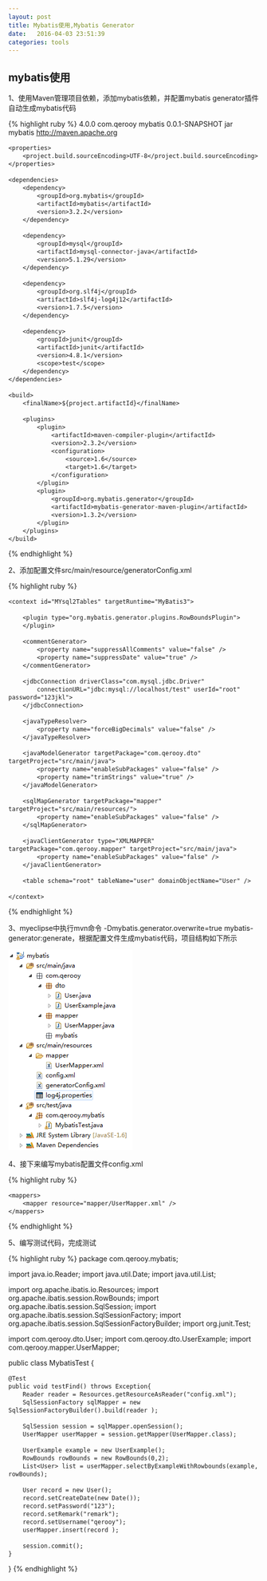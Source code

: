 ```yaml
---
layout: post
title: Mybatis使用,Mybatis Generator
date:   2016-04-03 23:51:39
categories: tools
---
```


## mybatis使用

1、使用Maven管理项目依赖，添加mybatis依赖，并配置mybatis generator插件自动生成mybatis代码 

{% highlight ruby %}
<project xmlns="http://maven.apache.org/POM/4.0.0" xmlns:xsi="http://www.w3.org/2001/XMLSchema-instance"
	xsi:schemaLocation="http://maven.apache.org/POM/4.0.0 http://maven.apache.org/xsd/maven-4.0.0.xsd">
	<modelVersion>4.0.0</modelVersion>
	<groupId>com.qerooy</groupId>
	<artifactId>mybatis</artifactId>
	<version>0.0.1-SNAPSHOT</version>
	<packaging>jar</packaging>
	<name>mybatis</name>
	<url>http://maven.apache.org</url>

	<properties>
		<project.build.sourceEncoding>UTF-8</project.build.sourceEncoding>
	</properties>

	<dependencies>
		<dependency>
			<groupId>org.mybatis</groupId>
			<artifactId>mybatis</artifactId>
			<version>3.2.2</version>
		</dependency>

		<dependency>
			<groupId>mysql</groupId>
			<artifactId>mysql-connector-java</artifactId>
			<version>5.1.29</version>
		</dependency>

		<dependency>
			<groupId>org.slf4j</groupId>
			<artifactId>slf4j-log4j12</artifactId>
			<version>1.7.5</version>
		</dependency>

		<dependency>
			<groupId>junit</groupId>
			<artifactId>junit</artifactId>
			<version>4.8.1</version>
			<scope>test</scope>
		</dependency>
	</dependencies>

	<build>
		<finalName>${project.artifactId}</finalName>

		<plugins>
			<plugin>
				<artifactId>maven-compiler-plugin</artifactId>
				<version>2.3.2</version>
				<configuration>
					<source>1.6</source>
					<target>1.6</target>
				</configuration>
			</plugin>
			<plugin>
				<groupId>org.mybatis.generator</groupId>
				<artifactId>mybatis-generator-maven-plugin</artifactId>
				<version>1.3.2</version>
			</plugin>
		</plugins>
	</build>
</project>
{% endhighlight %}

2、添加配置文件src/main/resource/generatorConfig.xml 


{% highlight ruby %}
<?xml version="1.0" encoding="UTF-8"?>
<!DOCTYPE generatorConfiguration
  PUBLIC "-//mybatis.org//DTD MyBatis Generator Configuration 1.0//EN"
  "http://mybatis.org/dtd/mybatis-generator-config_1_0.dtd">

<generatorConfiguration>
	<classPathEntry location="D:\.m2\repository\mysql\mysql-connector-java\5.1.29\mysql-connector-java-5.1.29.jar" />

	<context id="MYsql2Tables" targetRuntime="MyBatis3">

		<plugin type="org.mybatis.generator.plugins.RowBoundsPlugin">
		</plugin>
		
		<commentGenerator>
			<property name="suppressAllComments" value="false" />
			<property name="suppressDate" value="true" />
		</commentGenerator>

		<jdbcConnection driverClass="com.mysql.jdbc.Driver"
			connectionURL="jdbc:mysql://localhost/test" userId="root" password="123jkl">
		</jdbcConnection>

		<javaTypeResolver>
			<property name="forceBigDecimals" value="false" />
		</javaTypeResolver>

		<javaModelGenerator targetPackage="com.qerooy.dto" targetProject="src/main/java">
			<property name="enableSubPackages" value="false" />
			<property name="trimStrings" value="true" />
		</javaModelGenerator>

		<sqlMapGenerator targetPackage="mapper" targetProject="src/main/resources/">
			<property name="enableSubPackages" value="false" />
		</sqlMapGenerator>

		<javaClientGenerator type="XMLMAPPER" targetPackage="com.qerooy.mapper" targetProject="src/main/java">
			<property name="enableSubPackages" value="false" />
		</javaClientGenerator>

		<table schema="root" tableName="user" domainObjectName="User" />

	</context>
</generatorConfiguration>
{% endhighlight %}

3、myeclipse中执行mvn命令 -Dmybatis.generator.overwrite=true mybatis-generator:generate，根据配置文件生成mybatis代码，项目结构如下所示

![jekyll](/assets/06747a4c-7ae6-34e0-83a7-ba3be3c17f98.png)

4、接下来编写mybatis配置文件config.xml 

{% highlight ruby %}
<?xml version="1.0" encoding="UTF-8" ?>
<!DOCTYPE configuration PUBLIC "-//mybatis.org//DTD Config 3.0//EN"
    "http://mybatis.org/dtd/mybatis-3-config.dtd">
<configuration>
	<environments default="development">
		<environment id="development">
			<transactionManager type="JDBC" />
			<dataSource type="POOLED">
				<property name="driver" value="com.mysql.jdbc.Driver" />
				<property name="url" value="jdbc:mysql://localhost/test" />
				<property name="username" value="root" />
				<property name="password" value="123jkl" />
			</dataSource>
		</environment>
	</environments>
	
	<mappers>
		<mapper resource="mapper/UserMapper.xml" />
	</mappers>
</configuration>
{% endhighlight %}

5、编写测试代码，完成测试

{% highlight ruby %}
package com.qerooy.mybatis;

import java.io.Reader;
import java.util.Date;
import java.util.List;

import org.apache.ibatis.io.Resources;
import org.apache.ibatis.session.RowBounds;
import org.apache.ibatis.session.SqlSession;
import org.apache.ibatis.session.SqlSessionFactory;
import org.apache.ibatis.session.SqlSessionFactoryBuilder;
import org.junit.Test;

import com.qerooy.dto.User;
import com.qerooy.dto.UserExample;
import com.qerooy.mapper.UserMapper;

public class MybatisTest {
	
	@Test
	public void testFind() throws Exception{
		Reader reader = Resources.getResourceAsReader("config.xml");
		SqlSessionFactory sqlMapper = new SqlSessionFactoryBuilder().build(reader );
		
		SqlSession session = sqlMapper.openSession();
		UserMapper userMapper = session.getMapper(UserMapper.class);
		
		UserExample example = new UserExample();
		RowBounds rowBounds = new RowBounds(0,2);
		List<User> list = userMapper.selectByExampleWithRowbounds(example, rowBounds);
		
		User record = new User();
		record.setCreateDate(new Date());
		record.setPassword("123");
		record.setRemark("remark");
		record.setUsername("qerooy");
		userMapper.insert(record );
		
		session.commit();
	}

}
{% endhighlight %}

